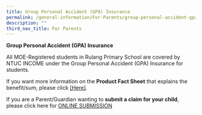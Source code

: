 ```yaml
---
title: Group Personal Accident (GPA) Insurance
permalink: /general-information/For-Parents/group-personal-accident-gpa-insurance/
description: ""
third_nav_title: For Parents
---
```

**Group Personal Accident (GPA) Insurance**

All MOE-Registered students in Rulang Primary School are covered by NTUC INCOME under the Group Personal Accident (GPA) Insurance for students. 


If you want more information on the **Product Fact Sheet** that explains the benefit/sum, please click [[Here]](/files/Product%20Fact%20Sheet%20Year%202023.pdf).

 

If you are a Parent/Guardian wanting to **submit a claim for your child**, please click here for [ONLINE SUBMISSION](https://studentgpa.incomegroupins.com.sg/#/)
